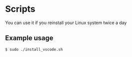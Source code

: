 # Scripts

You can use it if you reinstall your Linux system twice a day

## Example usage
```bash
$ sudo ./install_vscode.sh
```
